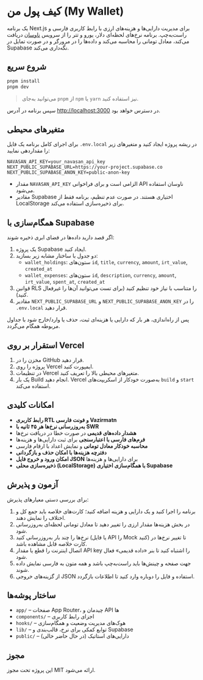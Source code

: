 # کیف پول من (My Wallet)

یک برنامه Next.js برای مدیریت دارایی‌ها و هزینه‌های ارزی با رابط کاربری فارسی و راست‌به‌چپ. برنامه نرخ‌های لحظه‌ای دلار، یورو و تتر را از سرویس [ناوسان](https://api.navasan.tech/) دریافت می‌کند، معادل تومانی را محاسبه می‌کند و داده‌ها را در مرورگر و در صورت تمایل در Supabase نگه‌داری می‌کند.

## شروع سریع

```bash
pnpm install
pnpm dev
```

> می‌توانید به‌جای `pnpm` از `npm` یا `yarn` نیز استفاده کنید.

سپس برنامه در آدرس [http://localhost:3000](http://localhost:3000) در دسترس خواهد بود.

## متغیرهای محیطی

برای اجرای کامل برنامه یک فایل `.env.local` در ریشه پروژه ایجاد کنید و متغیرهای زیر را مقداردهی نمایید:

```env
NAVASAN_API_KEY=your_navasan_api_key
NEXT_PUBLIC_SUPABASE_URL=https://your-project.supabase.co
NEXT_PUBLIC_SUPABASE_ANON_KEY=public-anon-key
```

- مقدار `NAVASAN_API_KEY` الزامی است و برای فراخوانی API ناوسان استفاده می‌شود.
- مقادیر Supabase اختیاری هستند. در صورت عدم تنظیم، برنامه فقط از LocalStorage برای ذخیره‌سازی استفاده می‌کند.

## همگام‌سازی با Supabase

اگر قصد دارید داده‌ها در فضای ابری ذخیره شوند:

1. یک پروژه Supabase ایجاد کنید.
2. دو جدول با ساختار مشابه زیر بسازید:
   - `wallet_holdings`: ستون‌های `id`, `title`, `currency`, `amount`, `irt_value`, `created_at`
   - `wallet_expenses`: ستون‌های `id`, `description`, `currency`, `amount`, `irt_value`, `spent_at`, `created_at`
3. قوانین RLS را متناسب با نیاز خود تنظیم کنید (برای تست می‌توانید آن‌ها را غیرفعال کنید).
4. مقادیر `NEXT_PUBLIC_SUPABASE_URL` و `NEXT_PUBLIC_SUPABASE_ANON_KEY` را در `.env.local` قرار دهید.

پس از راه‌اندازی، هر بار که دارایی یا هزینه‌ای ثبت، حذف یا وارد/خارج شود با جداول مربوطه همگام می‌گردد.

## استقرار بر روی Vercel

1. مخزن را در GitHub قرار دهید.
2. پروژه را روی Vercel ایمپورت کنید.
3. در تنظیمات Vercel متغیرهای محیطی بالا را تعریف کنید.
4. یک بار Build انجام دهید. Vercel به‌صورت خودکار از اسکریپت‌های `build` و `start` استفاده می‌کند.

## امکانات کلیدی

- **رابط کاربری RTL و فونت فارسی Vazirmatn**
- **به‌روزرسانی نرخ‌ها هر ۴۵ ثانیه با SWR**
- **هشدار داده‌های قدیمی** در صورت خطا در دریافت نرخ‌ها
- **فرم‌های فارسی با اعتبارسنجی** برای ثبت دارایی‌ها و هزینه‌ها
- **محاسبه خودکار معادل تومانی** و نمایش اعداد با ارقام فارسی
- **دفترچه هزینه‌ها با امکان حذف و بازگردانی**
- **امکان ورود و خروج فایل JSON** برای دارایی‌ها و هزینه‌ها
- **ذخیره‌سازی محلی (LocalStorage) با همگام‌سازی اختیاری Supabase**

## آزمون و پذیرش

برای بررسی دستی معیارهای پذیرش:

1. برنامه را اجرا کنید و یک دارایی و هزینه اضافه کنید؛ کارت‌های خلاصه باید جمع کل و اختلاف را نمایش دهند.
2. در بخش هزینه‌ها مقدار ارزی را تغییر دهید تا معادل تومانی لحظه‌ای به‌روزرسانی شود.
3. نرخ‌ها را چند بار به‌روزرسانی کنید (یا فایل API را Mock کنید) تا تغییر نرخ‌ها در کارت خلاصه قابل مشاهده باشد.
4. اتصال اینترنت را قطع یا مقدار API key را اشتباه کنید تا بنر «داده قدیمی» فعال شود.
5. جهت صفحه و چینش‌ها باید راست‌به‌چپ باشد و همه متون به فارسی نمایش داده شوند.
6. از گزینه‌های خروجی JSON استفاده و فایل را دوباره وارد کنید تا اطلاعات بازگردد.

## ساختار پوشه‌ها

- `app/` – صفحات App Router، چیدمان و API ها
- `components/` – اجزای رابط کاربری
- `hooks/` – هوک‌های مدیریت وضعیت و همگام‌سازی
- `lib/` – توابع کمکی برای نرخ، قالب‌بندی و Supabase
- `public/` – دارایی‌های استاتیک (در حال حاضر خالی)

## مجوز

این پروژه تحت مجوز MIT ارائه می‌شود.
